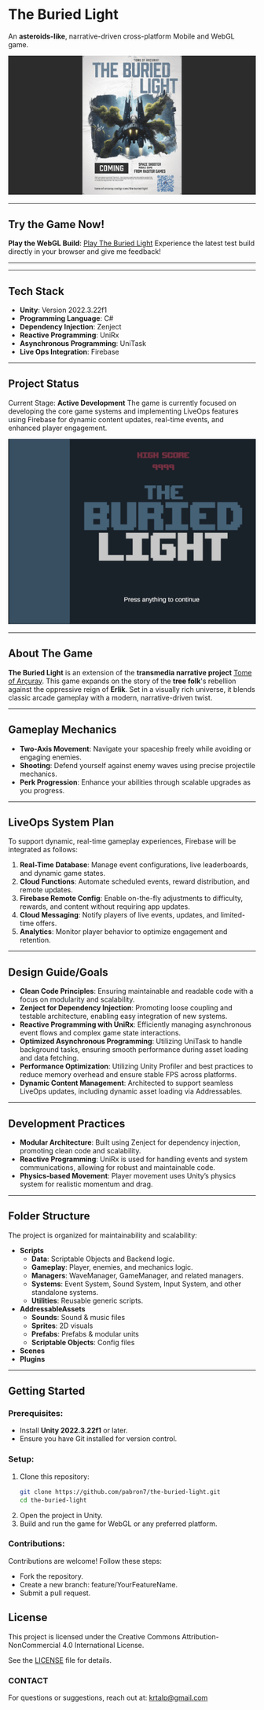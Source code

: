 # **The Buried Light**

An **asteroids-like**, narrative-driven cross-platform Mobile and WebGL game.


![The Buried Light Banner](images/theBuriedLight-banner.png)

---

## **Try the Game Now!**
**Play the WebGL Build**: [Play The Buried Light](https://pabron7.github.io/the-buried-light/) 
Experience the latest test build directly in your browser and give me feedback!
***
---

## **Tech Stack**

- **Unity**: Version 2022.3.22f1  
- **Programming Language**: C#  
- **Dependency Injection**: Zenject  
- **Reactive Programming**: UniRx
- **Asynchronous Programming**: UniTask
- **Live Ops Integration**: Firebase

---

## **Project Status**

Current Stage: **Active Development**
The game is currently focused on developing the core game systems and implementing LiveOps features using Firebase for dynamic content updates, real-time events, and enhanced player engagement.

![Prototype Screenshots](images/theBuriedLight-prototype.gif)

---

## **About The Game**

**The Buried Light** is an extension of the **transmedia narrative project** [Tome of Arçuray](https://tome-of-arcuray.rasitgr.com/). This game expands on the story of the **tree folk**'s rebellion against the oppressive reign of **Erlik**. Set in a visually rich universe, it blends classic arcade gameplay with a modern, narrative-driven twist.

---

## **Gameplay Mechanics**

- **Two-Axis Movement**: Navigate your spaceship freely while avoiding or engaging enemies.  
- **Shooting**: Defend yourself against enemy waves using precise projectile mechanics.  
- **Perk Progression**: Enhance your abilities through scalable upgrades as you progress.

---

## **LiveOps System Plan**

To support dynamic, real-time gameplay experiences, Firebase will be integrated as follows:

1. **Real-Time Database**: Manage event configurations, live leaderboards, and dynamic game states.
2. **Cloud Functions**: Automate scheduled events, reward distribution, and remote updates.
3. **Firebase Remote Config**: Enable on-the-fly adjustments to difficulty, rewards, and content without requiring app updates.
4. **Cloud Messaging**: Notify players of live events, updates, and limited-time offers.
5. **Analytics**: Monitor player behavior to optimize engagement and retention.

---

## **Design Guide/Goals**

- **Clean Code Principles**: Ensuring maintainable and readable code with a focus on modularity and scalability.
- **Zenject for Dependency Injection**: Promoting loose coupling and testable architecture, enabling easy integration of new systems.
- **Reactive Programming with UniRx**: Efficiently managing asynchronous event flows and complex game state interactions.
- **Optimized Asynchronous Programming**: Utilizing UniTask to handle background tasks, ensuring smooth performance during asset loading and data fetching.
- **Performance Optimization**: Utilizing Unity Profiler and best practices to reduce memory overhead and ensure stable FPS across platforms.
- **Dynamic Content Management**: Architected to support seamless LiveOps updates, including dynamic asset loading via Addressables.

---

## **Development Practices**

- **Modular Architecture**: Built using Zenject for dependency injection, promoting clean code and scalability.  
- **Reactive Programming**: UniRx is used for handling events and system communications, allowing for robust and maintainable code.  
- **Physics-based Movement**: Player movement uses Unity’s physics system for realistic momentum and drag.

---

## **Folder Structure**

The project is organized for maintainability and scalability:  
- **Scripts**  
  - **Data**: Scriptable Objects and Backend logic.  
  - **Gameplay**: Player, enemies, and mechanics logic.  
  - **Managers**: WaveManager, GameManager, and related managers.  
  - **Systems**: Event System, Sound System, Input System, and other standalone systems.
  - **Utilities**: Reusable generic scripts. 
- **AddressableAssets**
  - **Sounds**: Sound & music files
  - **Sprites**: 2D visuals
  - **Prefabs**: Prefabs & modular units
  - **Scriptable Objects**: Config files
- **Scenes**
- **Plugins**

---

## **Getting Started**

### Prerequisites:
- Install **Unity 2022.3.22f1** or later.  
- Ensure you have Git installed for version control.  

### Setup:
1. Clone this repository:  
   ```bash
   git clone https://github.com/pabron7/the-buried-light.git
   cd the-buried-light
2. Open the project in Unity.
3. Build and run the game for WebGL or any preferred platform.

### Contributions:
Contributions are welcome! Follow these steps:

* Fork the repository.
* Create a new branch: feature/YourFeatureName.
* Submit a pull request.

## License
This project is licensed under the Creative Commons Attribution-NonCommercial 4.0 International License.  

See the [LICENSE](LICENSE) file for details.

### CONTACT
For questions or suggestions, reach out at: krtalp@gmail.com
